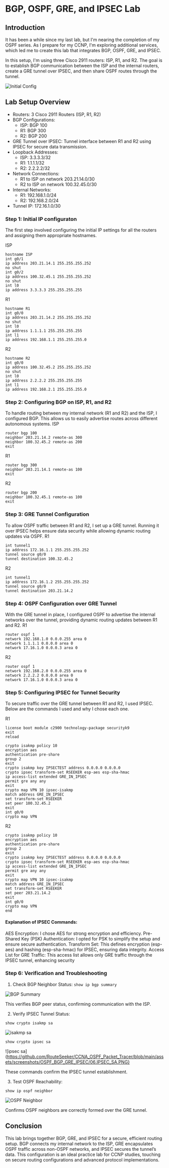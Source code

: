 # BGP, OSPF, GRE, and IPSEC Lab

## Introduction
It has been a while since my last lab, but I'm nearing the completion of my OSPF series. As I prepare for my CCNP, I'm exploring additional services, which led me to create this lab that integrates BGP, OSPF, GRE, and IPSEC. 

In this setup, I'm using three Cisco 2911 routers: ISP, R1, and R2. The goal is to establish BGP communication between the ISP and the internal routers, create a GRE tunnel over IPSEC, and then share OSPF routes through the tunnel.

![Initial Config](https://github.com/RouteSeeker/CCNA_OSPF_Packet_Tracer/blob/main/assets/screenshots/OSPF_BGP_GRE_IPSEC/01.Initial.PNG)

## Lab Setup Overview
- Routers: 3 Cisco 2911 Routers (ISP, R1, R2)
- BGP Configurations:
  - ISP: BGP 100
  - R1: BGP 300
  - R2: BGP 200
- GRE Tunnel over IPSEC: Tunnel interface between R1 and R2 using IPSEC for secure data transmission.
- Loopback Addresses:
  - ISP: 3.3.3.3/32
  - R1: 1.1.1.1/32
  - R2: 2.2.2.2/32
- Network Connections:
    - R1 to ISP on network 203.21.14.0/30
    - R2 to ISP on network 100.32.45.0/30
- Internal Networks:
  - R1: 192.168.1.0/24
  - R2: 192.168.2.0/24
- Tunnel IP: 172.16.1.0/30

### Step 1: Initial IP configuraton

The first step involved configuring the initial IP settings for all the routers and assigning them appropriate hostnames.

ISP
```
hostname ISP
int g0/1
ip address 203.21.14.1 255.255.255.252
no shut
int g0/2
ip address 100.32.45.1 255.255.255.252
no shut
int l0
ip address 3.3.3.3 255.255.255.255
```
R1
```
hostname R1
int g0/0
ip address 203.21.14.2 255.255.255.252
no shut
int l0
ip address 1.1.1.1 255.255.255.255
int l1
ip address 192.168.1.1 255.255.255.0
```
R2
```
hostname R2
int g0/0
ip address 100.32.45.2 255.255.255.252
no shut
int l0
ip address 2.2.2.2 255.255.255.255
int l1
ip address 192.168.2.1 255.255.255.0
```

### Step 2: Configuring BGP on ISP, R1, and R2
To handle routing between my internal network (R1 and R2) and the ISP, I configured BGP. This allows us to easily advertise routes across different autonomous systems.
ISP
```
router bgp 100
neighbor 203.21.14.2 remote-as 300
neighbor 100.32.45.2 remote-as 200
exit
```
R1
```
router bgp 300
neighbor 203.21.14.1 remote-as 100
exit
```
R2
```
router bgp 200
neighbor 100.32.45.1 remote-as 100
exit
```
### Step 3: GRE Tunnel Configuration
To allow OSPF traffic between R1 and R2, I set up a GRE tunnel. Running it over IPSEC helps ensure data security while allowing dynamic routing updates via OSPF.
R1
```
int tunnel1
ip address 172.16.1.1 255.255.255.252
tunnel source g0/0
tunnel destination 100.32.45.2
```
R2
```
int tunnel1
ip address 172.16.1.2 255.255.255.252
tunnel source g0/0
tunnel destination 203.21.14.2
```
### Step 4: OSPF Configuration over GRE Tunnel
With the GRE tunnel in place, I configured OSPF to advertise the internal networks over the tunnel, providing dynamic routing updates between R1 and R2.
R1
```
router ospf 1
network 192.168.1.0 0.0.0.255 area 0
network 1.1.1.1 0.0.0.0 area 0
network 17.16.1.0 0.0.0.3 area 0
```
R2
```
router ospf 1
network 192.168.2.0 0.0.0.255 area 0
network 2.2.2.2 0.0.0.0 area 0
network 17.16.1.0 0.0.0.3 area 0
```
### Step 5: Configuring IPSEC for Tunnel Security
To secure traffic over the GRE tunnel between R1 and R2, I used IPSEC. 
Below are the commands I used and why I chose each one.

R1
```
license boot module c2900 technology-package securityk9
exit
reload
```
```
crypto isakmp policy 10
encryption aes
authentication pre-share
group 2
exit
crypto isakmp key IPSECTEST address 0.0.0.0 0.0.0.0
crypto ipsec transform-set RSEEKER esp-aes esp-sha-hmac
ip access-list extended GRE_IN_IPSEC
permit gre any any
exit
crypto map VPN 10 ipsec-isakmp
match address GRE_IN_IPSEC
set transform-set RSEEKER
set peer 100.32.45.2
exit
int g0/0
crypto map VPN
```

R2
```
crypto isakmp policy 10
encryption aes
authentication pre-share
group 2
exit
crypto isakmp key IPSECTEST address 0.0.0.0 0.0.0.0
crypto ipsec transform-set RSEEKER esp-aes esp-sha-hmac
ip access-list extended GRE_IN_IPSEC
permit gre any any
exit
crypto map VPN 10 ipsec-isakmp
match address GRE_IN_IPSEC
set transform-set RSEEKER
set peer 203.21.14.2
exit
int g0/0
crypto map VPN
end
```
#### Explanation of IPSEC Commands:
AES Encryption: I chose AES for strong encryption and efficiency.
Pre-Shared Key (PSK) Authentication: I opted for PSK to simplify the setup and ensure secure authentication.
Transform Set: This defines encryption (esp-aes) and hashing (esp-sha-hmac) for IPSEC, ensuring data integrity.
Access List for GRE Traffic: This access list allows only GRE traffic through the IPSEC tunnel, enhancing security

### Step 6: Verification and Troubleshooting
1. Check BGP Neighbor Status:
```show ip bgp summary```

![BGP Summary](https://github.com/RouteSeeker/CCNA_OSPF_Packet_Tracer/blob/main/assets/screenshots/OSPF_BGP_GRE_IPSEC/04.BGP_Summary.PNG)

This verifies BGP peer status, confirming communication with the ISP.

2. Verify IPSEC Tunnel Status:
```
show crypto isakmp sa
```
![isakmp sa](https://github.com/RouteSeeker/CCNA_OSPF_Packet_Tracer/blob/main/assets/screenshots/OSPF_BGP_GRE_IPSEC/05.ISAKMP_SA.PNG)

```
show crypto ipsec sa
```
![ipsec sa](https://github.com/RouteSeeker/CCNA_OSPF_Packet_Tracer/blob/main/assets/screenshots/OSPF_BGP_GRE_IPSEC/06.IPSEC_SA.PNG}

These commands confirm the IPSEC tunnel establishment.

3. Test OSPF Reachability:
```
show ip ospf neighbor
```
![OSPF Neighbor](https://github.com/RouteSeeker/CCNA_OSPF_Packet_Tracer/blob/main/assets/screenshots/OSPF_BGP_GRE_IPSEC/06.OSPF_Neighbors.PNG)

Confirms OSPF neighbors are correctly formed over the GRE tunnel.


## Conclusion
This lab brings together BGP, GRE, and IPSEC for a secure, efficient routing setup. BGP connects my internal network to the ISP, GRE encapsulates OSPF traffic across non-OSPF networks, and IPSEC secures the tunnel’s data. This configuration is an ideal practice lab for CCNP studies, touching on secure routing configurations and advanced protocol implementations.
